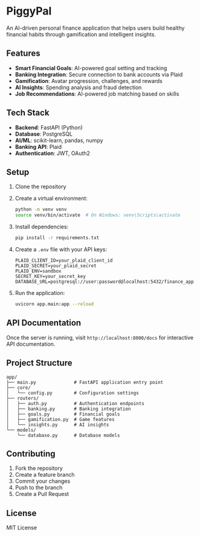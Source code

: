 # PiggyPal

An AI-driven personal finance application that helps users build healthy financial habits through gamification and intelligent insights.

## Features

- **Smart Financial Goals**: AI-powered goal setting and tracking
- **Banking Integration**: Secure connection to bank accounts via Plaid
- **Gamification**: Avatar progression, challenges, and rewards
- **AI Insights**: Spending analysis and fraud detection
- **Job Recommendations**: AI-powered job matching based on skills

## Tech Stack

- **Backend**: FastAPI (Python)
- **Database**: PostgreSQL
- **AI/ML**: scikit-learn, pandas, numpy
- **Banking API**: Plaid
- **Authentication**: JWT, OAuth2

## Setup

1. Clone the repository
2. Create a virtual environment:
   ```bash
   python -m venv venv
   source venv/bin/activate  # On Windows: venv\Scripts\activate
   ```
3. Install dependencies:
   ```bash
   pip install -r requirements.txt
   ```
4. Create a `.env` file with your API keys:
   ```
   PLAID_CLIENT_ID=your_plaid_client_id
   PLAID_SECRET=your_plaid_secret
   PLAID_ENV=sandbox
   SECRET_KEY=your_secret_key
   DATABASE_URL=postgresql://user:password@localhost:5432/finance_app
   ```

5. Run the application:
   ```bash
   uvicorn app.main:app --reload
   ```

## API Documentation

Once the server is running, visit `http://localhost:8000/docs` for interactive API documentation.

## Project Structure

```
app/
├── main.py              # FastAPI application entry point
├── core/
│   └── config.py        # Configuration settings
├── routers/
│   ├── auth.py          # Authentication endpoints
│   ├── banking.py       # Banking integration
│   ├── goals.py         # Financial goals
│   ├── gamification.py  # Game features
│   └── insights.py      # AI insights
└── models/
    └── database.py      # Database models
```

## Contributing

1. Fork the repository
2. Create a feature branch
3. Commit your changes
4. Push to the branch
5. Create a Pull Request

## License

MIT License
